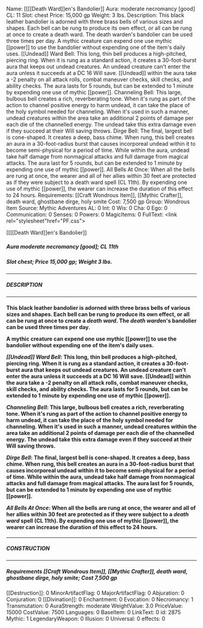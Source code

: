 Name: [[[[Death Ward]]en's Bandolier]]
Aura: moderate necromancy [good]
CL: 11
Slot: chest
Price: 15,000 gp
Weight: 3 lbs.
Description: This black leather bandolier is adorned with three brass bells of various sizes and shapes. Each bell can be rung to produce its own effect, or all can be rung at once to create a death ward. The death warden's bandolier can be used three times per day. A mythic creature can expend one use mythic [[power]] to use the bandolier without expending one of the item's daily uses. [[Undead]] Ward Bell: This long, thin bell produces a high-pitched, piercing ring. When it is rung as a standard action, it creates a 30-foot-burst aura that keeps out undead creatures. An undead creature can't enter the aura unless it succeeds at a DC 16 Will save. [[Undead]] within the aura take a -2 penalty on all attack rolls, combat maneuver checks, skill checks, and ability checks. The aura lasts for 5 rounds, but can be extended to 1 minute by expending one use of mythic [[power]]. Channeling Bell: This large, bulbous bell creates a rich, reverberating tone. When it's rung as part of the action to channel positive energy to harm undead, it can take the place of the holy symbol needed for channeling. When it's used in such a manner, undead creatures within the area take an additional 2 points of damage per each die of the channelled energy. The undead take this extra damage even if they succeed at their Will saving throws. Dirge Bell: The final, largest bell is cone-shaped. It creates a deep, bass chime. When rung, this bell creates an aura in a 30-foot-radius burst that causes incorporeal undead within it to become semi-physical for a period of time. While within the aura, undead take half damage from nonmagical attacks and full damage from magical attacks. The aura last for 5 rounds, but can be extended to 1 minute by expending one use of mythic [[power]]. All Bells At Once: When all the bells are rung at once, the wearer and all of her allies within 30 feet are protected as if they were subject to a death ward spell (CL 11th). By expending one use of mythic [[power]], the wearer can increase the duration of this effect to 24 hours.
Requirements: [[Craft Wondrous Item]], [[Mythic Crafter]], death ward, ghostbane dirge, holy smite
Cost: 7,500 gp
Group: Wondrous Item
Source: Mythic Adventures
AL: 0
Int: 0
Wis: 0
Cha: 0
Ego: 0
Communication: 0
Senses: 0
Powers: 0
MagicItems: 0
FullText: <link rel="stylesheet"href="PF.css"><div class="heading"><p class="alignleft">[[[[Death Ward]]en's Bandolier]]</p><div style="clear: both;"></div></div><div><h5><b>Aura </b>moderate necromancy [good]; <b>CL </b>11th</h5><h5><b>Slot </b>chest; <b>Price </b>15,000 gp; <b>Weight </b>3 lbs.</h5></div><hr/><div><h5><b>DESCRIPTION</b></h5></div><hr/><div><h4><p>This black leather bandolier is adorned with three brass bells of various sizes and shapes. Each bell can be rung to produce its own effect, or all can be rung at once to create a <i>death ward</i>. The <i>death ward</i>en's bandolier can be used three times per day. </p><p>A mythic creature can expend one use mythic [[power]] to use the bandolier without expending one of the item's daily uses. </p><p><i>[[Undead]] Ward Bell</i>: This long, thin bell produces a high-pitched, piercing ring. When it is rung as a standard action, it creates a 30-foot-burst aura that keeps out undead creatures. An undead creature can't enter the aura unless it succeeds at a DC 16 Will save. [[Undead]] within the aura take a -2 penalty on all attack rolls, combat maneuver checks, skill checks, and ability checks. The aura lasts for 5 rounds, but can be extended to 1 minute by expending one use of mythic [[power]]. </p><p><i>Channeling Bell</i>: This large, bulbous bell creates a rich, reverberating tone. When it's rung as part of the action to channel positive energy to harm undead, it can take the place of the holy symbol needed for channeling. When it's used in such a manner, undead creatures within the area take an additional 2 points of damage per each die of the channelled energy. The undead take this extra damage even if they succeed at their Will saving throws. </p><p><i>Dirge Bell</i>: The final, largest bell is cone-shaped. It creates a deep, bass chime. When rung, this bell creates an aura in a 30-foot-radius burst that causes incorporeal undead within it to become semi-physical for a period of time. While within the aura, undead take half damage from nonmagical attacks and full damage from magical attacks. The aura last for 5 rounds, but can be extended to 1 minute by expending one use of mythic [[power]]. </p><p><i>All Bells At Once</i>: When all the bells are rung at once, the wearer and all of her allies within 30 feet are protected as if they were subject to a <i>death ward</i> spell (CL 11th). By expending one use of mythic [[power]], the wearer can increase the duration of this effect to 24 hours.</p></h4></div><hr/><div><h5><b>CONSTRUCTION</b></h5></div><hr/><div><h5><b>Requirements </b>[[Craft Wondrous Item]], [[Mythic Crafter]], <i>death ward</i>, <i>ghostbane dirge</i>, <i>holy smite</i>; <b>Cost </b>7,500 gp</h5></div>
[[Destruction]]: 0
MinorArtifactFlag: 0
MajorArtifactFlag: 0
Abjuration: 0
Conjuration: 0
[[Divination]]: 0
Enchantment: 0
Evocation: 0
Necromancy: 1
Transmutation: 0
AuraStrength: moderate
WeightValue: 3.0
PriceValue: 15000
CostValue: 7500
Languages: 0
BaseItem: 0
LinkText: 0
id: 2875
Mythic: 1
LegendaryWeapon: 0
Illusion: 0
Universal: 0
effects: 0
